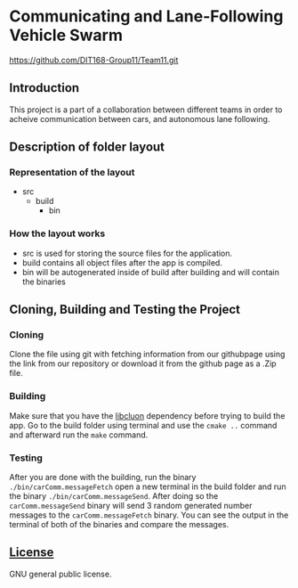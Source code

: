 # Communicating and Lane-Following Vehicle Swarm
https://github.com/DIT168-Group11/Team11.git

## Introduction
This project is a part of a collaboration between different teams in order to acheive communication between cars, and autonomous lane following.

## Description of folder layout

  ### Representation of the layout
  - src 
    - build
      - bin

  ### How the layout works
  - src is used for storing the source files for the application.
  - build contains all object files after the app is compiled.
  - bin will be autogenerated inside of build after building and will contain the binaries

## Cloning, Building and Testing the Project

### Cloning
Clone the file using git with fetching information from our githubpage using the link from our repository or download it from the github page as a .Zip file. 

### Building
Make sure that you have the [libcluon](https://github.com/chrberger/libcluon) dependency before trying to build the app.
Go to the build folder using terminal and use the `cmake ..` command and afterward run the `make` command.

### Testing
After you are done with the building, run the binary `./bin/carComm.messageFetch` open a new terminal in the build folder and run the binary `./bin/carComm.messageSend`. After doing so the `carComm.messageSend` binary will send 3 random generated number messages to the `carComm.messageFetch` binary. You can see the output in the terminal of both of the binaries and compare the messages.

## [License](https://www.gnu.org/licenses/gpl-3.0.en.html)
GNU general public license.
